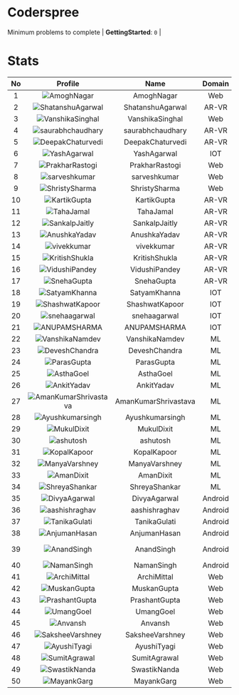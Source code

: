 
Coderspree
==========
  


Minimum problems to complete | **GettingStarted**: `0` |   

# Stats
  

|No|Profile|Name|Domain|Year|Solved|
| :---: | :---: | :---: | :---: | :---: | :---: |
|1|![AmoghNagar](https://avatars.githubusercontent.com/u/66239105?v=4&s=100)|AmoghNagar|Web|3|7|
|2|![ShatanshuAgarwal](https://avatars.githubusercontent.com/u/63258511?v=4&s=100)|ShatanshuAgarwal|AR-VR|3|5|
|3|![VanshikaSinghal](https://avatars.githubusercontent.com/u/56070358?v=4&s=100)|VanshikaSinghal|Web|3|5|
|4|![saurabhchaudhary](https://avatars.githubusercontent.com/u/54533861?v=4&s=100)|saurabhchaudhary|AR-VR|3|3|
|5|![DeepakChaturvedi](https://avatars.githubusercontent.com/u/61619479?v=4&s=100)|DeepakChaturvedi|AR-VR|3|2|
|6|![YashAgarwal](https://avatars.githubusercontent.com/u/59206738?v=4&s=100)|YashAgarwal|IOT|3|2|
|7|![PrakharRastogi](https://avatars.githubusercontent.com/u/73363063?v=4&s=100)|PrakharRastogi|Web|3|2|
|8|![sarveshkumar](https://avatars.githubusercontent.com/u/58571739?v=4&s=100)|sarveshkumar|Web|3|2|
|9|![ShristySharma](https://avatars.githubusercontent.com/u/63495575?v=4&s=100)|ShristySharma|Web|3|2|
|10|![KartikGupta](https://avatars.githubusercontent.com/u/57028920?v=4&s=100)|KartikGupta|AR-VR|3|1|
|11|![TahaJamal](https://avatars.githubusercontent.com/u/60614154?v=4&s=100)|TahaJamal|AR-VR|3|1|
|12|![SankalpJaitly](https://avatars.githubusercontent.com/u/63491937?v=4&s=100)|SankalpJaitly|AR-VR|3|1|
|13|![AnushkaYadav](https://avatars.githubusercontent.com/u/63538061?v=4&s=100)|AnushkaYadav|AR-VR|3|1|
|14|![vivekkumar](https://avatars.githubusercontent.com/u/60609162?v=4&s=100)|vivekkumar|AR-VR|3|1|
|15|![KritishShukla](https://avatars.githubusercontent.com/u/84233260?v=4&s=100)|KritishShukla|AR-VR|2|1|
|16|![VidushiPandey](https://avatars.githubusercontent.com/u/86524341?v=4&s=100)|VidushiPandey|AR-VR|2|1|
|17|![SnehaGupta](https://avatars.githubusercontent.com/u/63196333?v=4&s=100)|SnehaGupta|AR-VR|3|1|
|18|![SatyamKhanna](https://avatars.githubusercontent.com/u/52063544?v=4&s=100)|SatyamKhanna|IOT|3|1|
|19|![ShashwatKapoor](https://avatars.githubusercontent.com/u/74201117?v=4&s=100)|ShashwatKapoor|IOT|3|1|
|20|![snehaagarwal](https://avatars.githubusercontent.com/u/91549661?v=4&s=100)|snehaagarwal|IOT|3|1|
|21|![ANUPAMSHARMA](https://avatars.githubusercontent.com/u/91667813?v=4&s=100)|ANUPAMSHARMA|IOT|2|1|
|22|![VanshikaNamdev](https://avatars.githubusercontent.com/u/64363094?v=4&s=100)|VanshikaNamdev|ML|3|1|
|23|![DeveshChandra](https://avatars.githubusercontent.com/u/82612473?v=4&s=100)|DeveshChandra|ML|2|1|
|24|![ParasGupta](https://avatars.githubusercontent.com/u/60445527?v=4&s=100)|ParasGupta|ML|3|1|
|25|![AsthaGoel](https://avatars.githubusercontent.com/u/62610706?v=4&s=100)|AsthaGoel|ML|3|1|
|26|![AnkitYadav](https://avatars.githubusercontent.com/u/66520710?v=4&s=100)|AnkitYadav|ML|3|1|
|27|![AmanKumarShrivastava](https://avatars.githubusercontent.com/u/81643753?v=4&s=100)|AmanKumarShrivastava|ML|2|1|
|28|![Ayushkumarsingh](https://avatars.githubusercontent.com/u/78909117?v=4&s=100)|Ayushkumarsingh|ML|2|1|
|29|![MukulDixit](https://avatars.githubusercontent.com/u/55882740?v=4&s=100)|MukulDixit|ML|3|1|
|30|![ashutosh](https://avatars.githubusercontent.com/u/60190101?v=4&s=100)|ashutosh|ML|3|1|
|31|![KopalKapoor](https://avatars.githubusercontent.com/u/82762079?v=4&s=100)|KopalKapoor|ML|2|1|
|32|![ManyaVarshney](https://avatars.githubusercontent.com/u/82599650?v=4&s=100)|ManyaVarshney|ML|2|1|
|33|![AmanDixit](https://avatars.githubusercontent.com/u/82611683?v=4&s=100)|AmanDixit|ML|2|1|
|34|![ShreyaShankar](https://avatars.githubusercontent.com/u/65847819?v=4&s=100)|ShreyaShankar|ML|3|1|
|35|![DivyaAgarwal](https://avatars.githubusercontent.com/u/90633079?v=4&s=100)|DivyaAgarwal|Android|2|1|
|36|![aashishraghav](https://avatars.githubusercontent.com/u/78898479?v=4&s=100)|aashishraghav|Android|2|1|
|37|![TanikaGulati](https://avatars.githubusercontent.com/u/85234290?v=4&s=100)|TanikaGulati|Android|2|1|
|38|![AnjumanHasan](https://avatars.githubusercontent.com/u/82674743?v=4&s=100)|AnjumanHasan|Android|2|1|
|39|![AnandSingh](https://avatars.githubusercontent.com/u/55613029?v=4&s=100)|AnandSingh|Android|Invalid Foldername|1|
|40|![NamanSingh](https://avatars.githubusercontent.com/u/85234010?v=4&s=100)|NamanSingh|Android|2|1|
|41|![ArchiMittal](https://avatars.githubusercontent.com/u/78952113?v=4&s=100)|ArchiMittal|Web|2|1|
|42|![MuskanGupta](https://avatars.githubusercontent.com/u/83127546?v=4&s=100)|MuskanGupta|Web|3|1|
|43|![PrashantGupta](https://avatars.githubusercontent.com/u/53941491?v=4&s=100)|PrashantGupta|Web|3|1|
|44|![UmangGoel](https://avatars.githubusercontent.com/u/63296710?v=4&s=100)|UmangGoel|Web|3|1|
|45|![Anvansh](https://avatars.githubusercontent.com/u/32684077?v=4&s=100)|Anvansh|Web|2|1|
|46|![SaksheeVarshney](https://avatars.githubusercontent.com/u/66488392?v=4&s=100)|SaksheeVarshney|Web|3|1|
|47|![AyushiTyagi](https://avatars.githubusercontent.com/u/60479969?v=4&s=100)|AyushiTyagi|Web|3|1|
|48|![SumitAgrawal](https://avatars.githubusercontent.com/u/84601881?v=4&s=100)|SumitAgrawal|Web|2|1|
|49|![SwastikNanda](https://avatars.githubusercontent.com/u/84078743?v=4&s=100)|SwastikNanda|Web|2|1|
|50|![MayankGarg](https://avatars.githubusercontent.com/u/79071464?v=4&s=100)|MayankGarg|Web|2|1|

